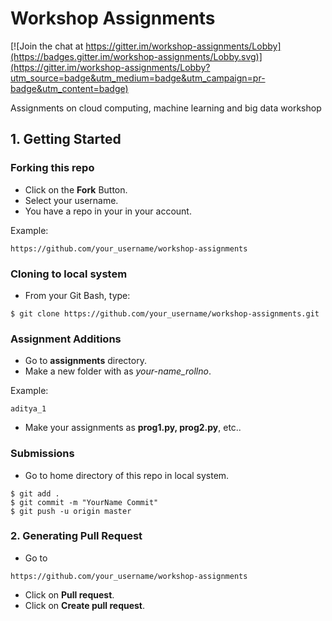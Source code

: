 # Workshop Assignments

[![Join the chat at https://gitter.im/workshop-assignments/Lobby](https://badges.gitter.im/workshop-assignments/Lobby.svg)](https://gitter.im/workshop-assignments/Lobby?utm_source=badge&utm_medium=badge&utm_campaign=pr-badge&utm_content=badge)

Assignments on cloud computing, machine learning and big data workshop

## 1. Getting Started

### Forking this repo

- Click on the **Fork** Button.
- Select your username.
- You have a repo in your in your account.

Example:
```
https://github.com/your_username/workshop-assignments
```

### Cloning to local system

- From your Git Bash, type:
```
$ git clone https://github.com/your_username/workshop-assignments.git
```

### Assignment Additions

- Go to **assignments** directory.
- Make a new folder with as *your-name_rollno*.

Example:
```
aditya_1
```
- Make your assignments as **prog1.py, prog2.py**, etc..

### Submissions
- Go to home directory of this repo in local system.
```
$ git add .
$ git commit -m "YourName Commit"
$ git push -u origin master
```

### 2. Generating Pull Request
- Go to 
```
https://github.com/your_username/workshop-assignments
```
- Click on **Pull request**.
- Click on **Create pull request**.
